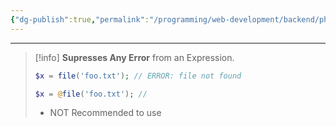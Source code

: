 ```yaml
---
{"dg-publish":true,"permalink":"/programming/web-development/backend/php/01-procedural/03-operators/05-error-control-operator/","tags":["programming","php","webdevelopment","backend"]}
---
```



--- 
> [!info] 
> __Supresses Any Error__ from an Expression.
> ```php
> $x = file('foo.txt'); // ERROR: file not found
> 
> $x = @file('foo.txt'); //
> ```
> - NOT Recommended to use
